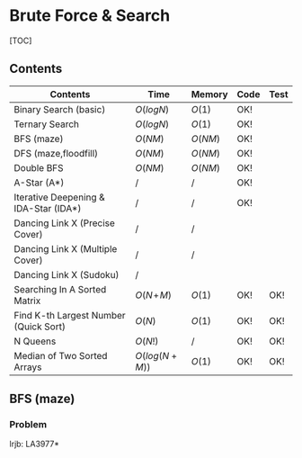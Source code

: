 # Brute Force & Search



[TOC]

## Contents

| Contents                              | Time          | Memory  | Code | Test |
| ------------------------------------- | ------------- | ------- | ---- | ---- |
| Binary Search (basic)                 | $O(logN)$     | $O(1)$  | OK!  |      |
| Ternary Search                        | $O(logN)$     | $O(1)$  | OK!  |      |
| BFS (maze)                            | $O(NM)$       | $O(NM)$ | OK!  |      |
| DFS (maze,floodfill)                  | $O(NM)$       | $O(NM)$ | OK!  |      |
| Double BFS                            | $O(NM)$       | $O(NM)$ | OK!  |      |
| A-Star (A*)                           | $/$           | $/$     | OK!  |      |
| Iterative Deepening & IDA-Star (IDA*) | $/$           | $/$     | OK!  |      |
| Dancing Link X (Precise Cover)        | $/$           | $/$     |      |      |
| Dancing Link X (Multiple Cover)       | $/$           | $/$     |      |      |
| Dancing Link X (Sudoku)               | $/$           |         |      |      |
| Searching In A Sorted Matrix          | $O(N\!+\!M)$  | $O(1)$  | OK!  | OK!  |
| Find K-th Largest Number (Quick Sort) | $O(N)$        | $O(1)$  | OK!  | OK!  |
| N Queens                              | $O(N!)$       | $/$     | OK!  | OK!  |
| Median of Two Sorted Arrays           | $O(log(N+M))$ | $O(1)$  | OK!  | OK!  |



## BFS (maze)

### Problem

lrjb: LA3977*